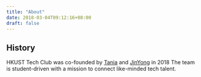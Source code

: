 ```yaml
---
title: "About"
date: 2018-03-04T09:12:16+08:00
draft: false
---
```


## History

HKUST Tech Club was co-founded by [Tania](https://www.linkedin.com/in/wutania/) and [JinYong](https://www.linkedin.com/in/jin-young-park-9454a7138/) in 2018
The team is student-driven with a mission to connect like-minded tech talent. 
